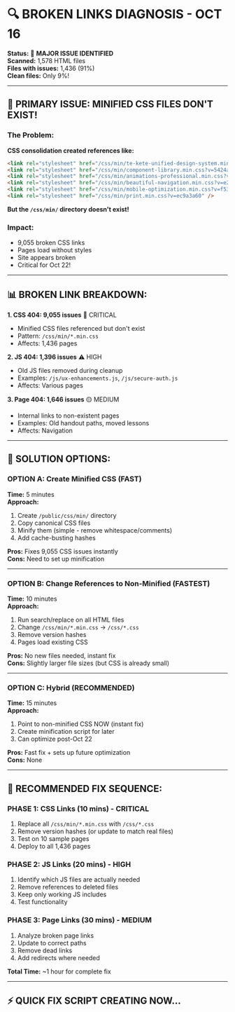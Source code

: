 # 🔍 BROKEN LINKS DIAGNOSIS - OCT 16

**Status:** 🚨 **MAJOR ISSUE IDENTIFIED**  
**Scanned:** 1,578 HTML files  
**Files with issues:** 1,436 (91%)  
**Clean files:** Only 9%!

---

## 🚨 PRIMARY ISSUE: MINIFIED CSS FILES DON'T EXIST!

### **The Problem:**

**CSS consolidation created references like:**
```html
<link rel="stylesheet" href="/css/min/te-kete-unified-design-system.min.css?v=a2c78a3f" />
<link rel="stylesheet" href="/css/min/component-library.min.css?v=5424a2a7" />
<link rel="stylesheet" href="/css/min/animations-professional.min.css?v=622e9c22" />
<link rel="stylesheet" href="/css/min/beautiful-navigation.min.css?v=e2475a21" />
<link rel="stylesheet" href="/css/min/mobile-optimization.min.css?v=f53be187" />
<link rel="stylesheet" href="/css/min/print.min.css?v=ec9a3a60" />
```

**But the `/css/min/` directory doesn't exist!**

### **Impact:**
- 9,055 broken CSS links
- Pages load without styles
- Site appears broken
- Critical for Oct 22!

---

## 📊 BROKEN LINK BREAKDOWN:

**1. CSS 404: 9,055 issues** 🚨 CRITICAL
- Minified CSS files referenced but don't exist
- Pattern: `/css/min/*.min.css`
- Affects: 1,436 pages

**2. JS 404: 1,396 issues** ⚠️ HIGH
- Old JS files removed during cleanup
- Examples: `/js/ux-enhancements.js`, `/js/secure-auth.js`
- Affects: Various pages

**3. Page 404: 1,646 issues** 🟡 MEDIUM
- Internal links to non-existent pages
- Examples: Old handout paths, moved lessons
- Affects: Navigation

---

## 🔧 SOLUTION OPTIONS:

### **OPTION A: Create Minified CSS (FAST)**
**Time:** 5 minutes  
**Approach:**
1. Create `/public/css/min/` directory
2. Copy canonical CSS files
3. Minify them (simple - remove whitespace/comments)
4. Add cache-busting hashes

**Pros:** Fixes 9,055 CSS issues instantly  
**Cons:** Need to set up minification

---

### **OPTION B: Change References to Non-Minified (FASTEST)**
**Time:** 10 minutes  
**Approach:**
1. Run search/replace on all HTML files
2. Change `/css/min/*.min.css` → `/css/*.css`
3. Remove version hashes
4. Pages load existing CSS

**Pros:** No new files needed, instant fix  
**Cons:** Slightly larger file sizes (but CSS is already small)

---

### **OPTION C: Hybrid (RECOMMENDED)**
**Time:** 15 minutes  
**Approach:**
1. Point to non-minified CSS NOW (instant fix)
2. Create minification script for later
3. Can optimize post-Oct 22

**Pros:** Fast fix + sets up future optimization  
**Cons:** None

---

## 🎯 RECOMMENDED FIX SEQUENCE:

### **PHASE 1: CSS Links (10 mins) - CRITICAL**
1. Replace all `/css/min/*.min.css` with `/css/*.css`
2. Remove version hashes (or update to match real files)
3. Test on 10 sample pages
4. Deploy to all 1,436 pages

### **PHASE 2: JS Links (20 mins) - HIGH**
1. Identify which JS files are actually needed
2. Remove references to deleted files
3. Keep only working JS includes
4. Test functionality

### **PHASE 3: Page Links (30 mins) - MEDIUM**
1. Analyze broken page links
2. Update to correct paths
3. Remove dead links
4. Add redirects where needed

**Total Time:** ~1 hour for complete fix

---

## ⚡ QUICK FIX SCRIPT CREATING NOW...


